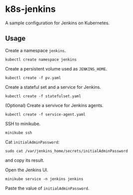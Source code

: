 # k8s-jenkins

A sample configuration for Jenkins on Kubernetes.

## Usage

Create a namespace `jenkins`.

```
kubectl create namespace jenkins
```

Create a persistent volume used as `JENKINS_HOME`.

```
kubectl create -f pv.yaml
```

Create a stateful set and a service for Jenkins.

```
kubectl create -f statefulset.yaml
```

(Optional) Create a servivce for Jenkins agents.

```
kubectl create -f service-agent.yaml
```

SSH to minikube.

```
minikube ssh
```

Cat `initialAdminPassword`:

```
sudo cat /var/jenkins_home/secrets/initialAdminPassword
```

and copy its result.

Open the Jenkins UI.

```
minikube service -n jenkins jenkins
```

Paste the value of `initialAdminPassword`.
